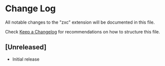 # Change Log

All notable changes to the "zxc" extension will be documented in this file.

Check [Keep a Changelog](http://keepachangelog.com/) for recommendations on how to structure this file.

## [Unreleased]

- Initial release